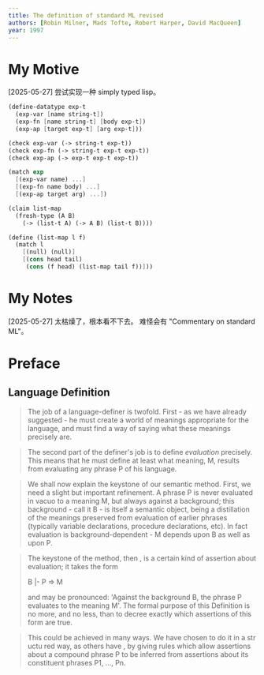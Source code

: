 ```yaml
---
title: The definition of standard ML revised
authors: [Robin Milner, Mads Tofte, Robert Harper, David MacQueen]
year: 1997
---
```


# My Motive

[2025-05-27] 尝试实现一种 simply typed lisp。

```scheme
(define-datatype exp-t
  (exp-var [name string-t])
  (exp-fn [name string-t] [body exp-t])
  (exp-ap [target exp-t] [arg exp-t]))

(check exp-var (-> string-t exp-t))
(check exp-fn (-> string-t exp-t exp-t))
(check exp-ap (-> exp-t exp-t exp-t))

(match exp
  [(exp-var name) ...]
  [(exp-fn name body) ...]
  [(exp-ap target arg) ...])
```

```scheme
(claim list-map
  (fresh-type (A B)
    (-> (list-t A) (-> A B) (list-t B))))

(define (list-map l f)
  (match l
    [(null) (null)]
    [(cons head tail)
     (cons (f head) (list-map tail f))]))
```

# My Notes

[2025-05-27] 太枯燥了，根本看不下去。
难怪会有 "Commentary on standard ML"。

# Preface

## Language Definition

> The job of a language-definer is twofold. First - as we have already
> suggested - he must create a world of meanings appropriate for the
> language, and must find a way of saying what these meanings
> precisely are.

> The second part of the definer's job is to define _evaluation_
> precisely. This means that he must define at least what meaning, M,
> results from evaluating any phrase P of his language.

> We shall now explain the keystone of our semantic method. First, we
> need a slight but important refinement. A phrase P is never
> evaluated in vacuo to a meaning M, but always against a background;
> this background - call it B - is itself a semantic object, being a
> distillation of the meanings preserved from evaluation of earlier
> phrases (typically variable declarations, procedure declarations,
> etc). In fact evaluation is background-dependent - M depends upon B
> as well as upon P.

> The keystone of the method, then , is a certain kind of assertion
> about evaluation; it takes the form
>
>    B |- P => M
>
> and may be pronounced: 'Against the background B, the phrase P
> evaluates to the meaning M'. The formal purpose of this Definition
> is no more, and no less, than to decree exactly which assertions of
> this form are true.

> This could be achieved in many ways. We have chosen to do it in a
> str uctu red way, as others have , by giving rules which allow
> assertions about a compound phrase P to be inferred from assertions
> about its constituent phrases P1, ..., Pn.
